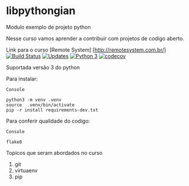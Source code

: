 # libpythongian
Modulo exemplo de projeto python

Nesse curso vamos aprender a contribuir com projetos de codigo aberto.

Link para o curso [Remote System] [http://remotesystem.com.br/]
[![Build Status](https://travis-ci.org/gvaresi/libpythongian.svg?branch=master)](https://travis-ci.org/gvaresi/libpythongian)
[![Updates](https://pyup.io/repos/github/gvaresi/libpythongian/shield.svg)](https://pyup.io/repos/githu)
[![Python 3](https://pyup.io/repos/github/gvaresi/libpythongian/python-3-shield.svg)](https://pyup.io/repos/github/gvaresi/libpythongian/)
[![codecov](https://codecov.io/gh/gvaresi/libpythongian/branch/master/graph/badge.svg)](https://codecov.io/gh/gvaresi/libpythongian)

Suportada versão 3 do python

Para instalar:

```
Console

python3 -m venv .venv
source  .venv/bin/activate
pip -r install requirements-dev.txt

```
Para conferir qualidade do codigo:
```
Console

flake8

```

Topicos que seram abordados no curso
1. git
2. virtuaenv
3. pip